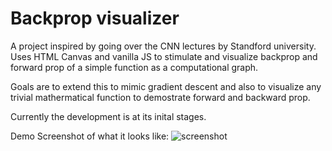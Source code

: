 # Backprop visualizer 

A project inspired by going over the CNN lectures by Standford university.
Uses HTML Canvas and vanilla JS to stimulate and visualize backprop and forward prop of a simple function as a computational graph. 

Goals are to extend this to mimic gradient descent and also to visualize any trivial mathermatical function to demostrate forward and backward prop. 

Currently the development is at its inital stages. 

Demo Screenshot of what it looks like: ![screenshot](./test.jpg)
 
